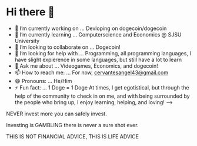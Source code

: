 # Hi there 👋
- 🔭 I’m currently working on ...
    Devloping on dogecoin/dogecoin
- 🌱 I’m currently learning ...
   Computerscience and Economics @ SJSU University
- 👯 I’m looking to collaborate on ...
    Dogecoin!
- 🤔 I’m looking for help with ...
    Programming, all programming languages, I have slight expierence in some languages, but still have a lot to learn
- 💬 Ask me about ...
    Videogames, Economics, and dogecoin!
- 📫 How to reach me: ...
    For now, cervantesangel43@gmail.com
- 😄 Pronouns: ...
    He/Him
- ⚡ Fun fact: ... 1 Doge = 1 Doge
    At times, I get egotistical, but through the help of the community to check in on me, and with being surrounded by the people who bring up, 
I enjoy learning, helping, and loving!
-->

NEVER invest more you can safely invest.

Investing is GAMBLING there is never a sure shot ever.

THIS IS NOT FINANCIAL ADVICE, THIS IS LIFE ADVICE 
#
